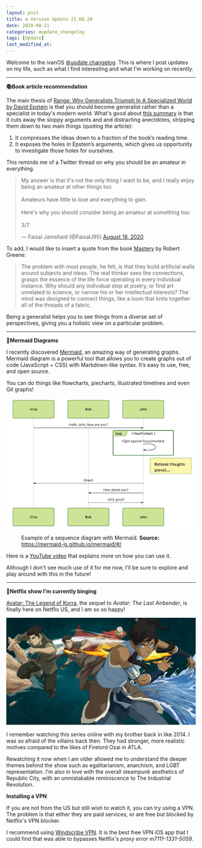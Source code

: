 ```yaml
---
layout: post
title: ⚙️ Version Update 21.08.20
date: 2020-08-21
categories: ⚙️update_changelog
tags: [Update]
last_modified_at:
---
```


Welcome to the ivanOS <u>⚙️update changelog</u>. This is where I post updates on my life, such as what I find interesting and what I'm working on recently.

---
**📚Book article recommendation**

The main thesis of [Range: Why Generalists Triumph In A Specialized World by David Epstein](https://www.goodreads.com/book/show/41795733-range) is that you should become generalist rather than a specialist in today's modern world. What's good about [this summary](https://commoncog.com/blog/range-book-summary/) is that it cuts away the sloppy arguments and and distracting anectdotes, stripping them down to two main things (quoting the article):

1. It compresses the ideas down to a fraction of the book’s reading time.
2. It exposes the holes in Epstein’s arguments, which gives us opportunity to investigate those holes for ourselves.

This reminds me of a Twitter thread on why you should be an amateur in everything.

<blockquote class="twitter-tweet tw-align-center" data-conversation="none"><p lang="en" dir="ltr">My answer is that it&#39;s not the only thing I want to be, and I really enjoy being an amateur at other things too.<br><br>Amateurs have little to lose and everything to gain.<br><br>Here&#39;s why you should consider being an amateur at something too:<br><br>3/7</p>&mdash; Faisal Jamshaid (@FaisalJ95) <a href="https://twitter.com/FaisalJ95/status/1295726498461122560?ref_src=twsrc%5Etfw">August 18, 2020</a></blockquote> <script async src="https://platform.twitter.com/widgets.js" charset="utf-8"></script>

To add, I would like to insert a quote from the book [Mastery](https://www.goodreads.com/book/show/13589182-mastery) by Robert Greene: 
>The problem with most people, he felt, is that they build artificial walls around subjects and ideas. The real thinker sees the connections, grasps the essence of the life force operating in every individual instance. Why should any individual stop at poetry, or find art unrelated to science, or narrow his or her intellectual interests? The mind was designed to connect things, like a loom that knits together all of the threads of a fabric.

Being a generalist helps you to see things from a diverse set of perspectives, giving you a holistic view on a particular problem.

---

<b>🧜Mermaid Diagrams</b>

I recently discovered [Mermaid](https://mermaid-js.github.io/mermaid/#/), an amazing way of generating graphs. Mermaid diagram is a powerful tool that allows you to create graphs out of code (JavaScript + CSS) with Markdown-like syntax. It’s easy to use, free, and open source. 

You can do things like flowcharts, piecharts, illustrated timelines and even Git graphs! 

<picture>
  <img src="/assets/mermaid-graph.png" class="img dark-mode-opacity">
  <figure>
    <figcaption>Example of a sequence diagram with Mermaid. <b>Source:</b> <a href="https://mermaid-js.github.io/mermaid/#/">https://mermaid-js.github.io/mermaid/#/</a></figcaption>
  </figure>
</picture>

Here is a [YouTube video](https://youtu.be/7_2IroEs6Is) that explains more on how you can use it.

Although I don't see much use of it for me now, I'll be sure to explore and play around with this in the future!

---

**🍿Netflix show I'm currently binging**

[Avatar: The Legend of Korra](https://en.wikipedia.org/wiki/The_Legend_of_Korra), the sequel to *Avatar: The Last Airbender*, is finally here on Netflix US, and I am so so happy!

<img src="/assets/lok.jpg" class="img dark-mode-opacity">

I remember watching this series online with my brother back in like 2014. I was so afraid of the villains back then. They had stronger, more realistic motives compared to the likes of Firelord Ozai in ATLA. 

Rewatching it now when I am older allowed me to understand the deeper themes behind the show such as egalitarianism, anarchism, and LGBT representation. I'm also in love with the overall steampunk aesthetics of Republic City, with an unmistakable reminiscence to The Industrial Revolution.

<b>Installing a VPN</b>

If you are not from the US but still wish to watch it, you can try using a VPN. The problem is that either they are paid services, or are free but blocked by Netflix's VPN blocker.

I recommend using [Windscribe VPN](https://windscribe.com/?friend=fr5b9puy). It is the best free VPN iOS app that I could find that was able to bypasses Netflix's _proxy error m7111-1331-5059_. 
